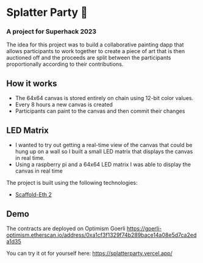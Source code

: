 # Splatter Party 🎨
### A project for Superhack 2023

The idea for this project was to build a collaborative painting dapp that allows participants to work together to create a piece of art that is then auctioned off and the proceeds are split between the participants proportionally according to their contributions.

## How it works
- The 64x64 canvas is stored entirely on chain using 12-bit color values. 
- Every 8 hours a new canvas is created
- Participants can paint to the canvas and then commit their changes

## LED Matrix
- I wanted to try out getting a real-time view of the canvas that could be hung up on a wall so I built a small LED matrix that displays the canvas in real time.
- Using a raspberry pi and a 64x64 LED matrix I was able to display the canvas in real time

The project is built using the following technologies:
- [Scaffold-Eth 2](https://github.com/scaffold-eth/scaffold-eth-2)

## Demo
The contracts are deployed on Optimism Goerli
https://goerli-optimism.etherscan.io/address/0xa1cf3f1329f74b289bace14a08e5d7ca2eda1d35

You can try it ot for yourself here:
https://splatterparty.vercel.app/



